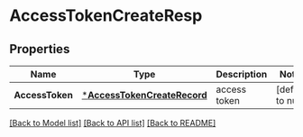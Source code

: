 # AccessTokenCreateResp

## Properties
Name | Type | Description | Notes
------------ | ------------- | ------------- | -------------
**AccessToken** | [***AccessTokenCreateRecord**](AccessTokenCreateRecord.md) | access token | [default to null]

[[Back to Model list]](../README.md#documentation-for-models) [[Back to API list]](../README.md#documentation-for-api-endpoints) [[Back to README]](../README.md)


